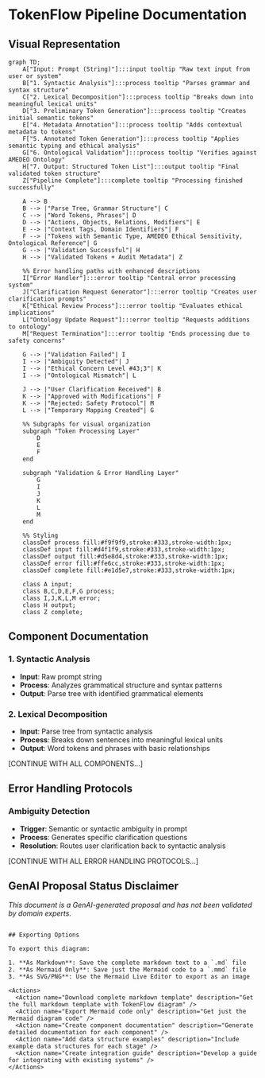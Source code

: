 # TokenFlow Pipeline Documentation

## Visual Representation

```mermaid
graph TD;
    A["Input: Prompt (String)"]:::input tooltip "Raw text input from user or system"
    B["1. Syntactic Analysis"]:::process tooltip "Parses grammar and syntax structure"
    C["2. Lexical Decomposition"]:::process tooltip "Breaks down into meaningful lexical units"
    D["3. Preliminary Token Generation"]:::process tooltip "Creates initial semantic tokens"
    E["4. Metadata Annotation"]:::process tooltip "Adds contextual metadata to tokens"
    F["5. Annotated Token Generation"]:::process tooltip "Applies semantic typing and ethical analysis"
    G["6. Ontological Validation"]:::process tooltip "Verifies against AMEDEO Ontology"
    H["7. Output: Structured Token List"]:::output tooltip "Final validated token structure"
    Z["Pipeline Complete"]:::complete tooltip "Processing finished successfully"
    
    A --> B
    B --> |"Parse Tree, Grammar Structure"| C
    C --> |"Word Tokens, Phrases"| D
    D --> |"Actions, Objects, Relations, Modifiers"| E
    E --> |"Context Tags, Domain Identifiers"| F
    F --> |"Tokens with Semantic Type, AMEDEO Ethical Sensitivity, Ontological Reference"| G
    G --> |"Validation Successful"| H
    H --> |"Validated Tokens + Audit Metadata"| Z
    
    %% Error handling paths with enhanced descriptions
    I["Error Handler"]:::error tooltip "Central error processing system"
    J["Clarification Request Generator"]:::error tooltip "Creates user clarification prompts"
    K["Ethical Review Process"]:::error tooltip "Evaluates ethical implications"
    L["Ontology Update Request"]:::error tooltip "Requests additions to ontology"
    M["Request Termination"]:::error tooltip "Ends processing due to safety concerns"
    
    G --> |"Validation Failed"| I
    I --> |"Ambiguity Detected"| J
    I --> |"Ethical Concern Level #43;3"| K
    I --> |"Ontological Mismatch"| L
    
    J --> |"User Clarification Received"| B
    K --> |"Approved with Modifications"| F
    K --> |"Rejected: Safety Protocol"| M
    L --> |"Temporary Mapping Created"| G
    
    %% Subgraphs for visual organization
    subgraph "Token Processing Layer"
        D
        E
        F
    end
    
    subgraph "Validation & Error Handling Layer"
        G
        I
        J
        K
        L
        M
    end
    
    %% Styling
    classDef process fill:#f9f9f9,stroke:#333,stroke-width:1px;
    classDef input fill:#d4f1f9,stroke:#333,stroke-width:1px;
    classDef output fill:#d5e8d4,stroke:#333,stroke-width:1px;
    classDef error fill:#ffe6cc,stroke:#333,stroke-width:1px;
    classDef complete fill:#e1d5e7,stroke:#333,stroke-width:1px;
    
    class A input;
    class B,C,D,E,F,G process;
    class I,J,K,L,M error;
    class H output;
    class Z complete;
```

## Component Documentation

### 1. Syntactic Analysis

- **Input**: Raw prompt string
- **Process**: Analyzes grammatical structure and syntax patterns
- **Output**: Parse tree with identified grammatical elements


### 2. Lexical Decomposition

- **Input**: Parse tree from syntactic analysis
- **Process**: Breaks down sentences into meaningful lexical units
- **Output**: Word tokens and phrases with basic relationships


[CONTINUE WITH ALL COMPONENTS...]

## Error Handling Protocols

### Ambiguity Detection

- **Trigger**: Semantic or syntactic ambiguity in prompt
- **Process**: Generates specific clarification questions
- **Resolution**: Routes user clarification back to syntactic analysis


[CONTINUE WITH ALL ERROR HANDLING PROTOCOLS...]

## GenAI Proposal Status Disclaimer

*This document is a GenAI-generated proposal and has not been validated by domain experts.*

```plaintext

## Exporting Options

To export this diagram:

1. **As Markdown**: Save the complete markdown text to a `.md` file
2. **As Mermaid Only**: Save just the Mermaid code to a `.mmd` file
3. **As SVG/PNG**: Use the Mermaid Live Editor to export as an image

<Actions>
  <Action name="Download complete markdown template" description="Get the full markdown template with TokenFlow diagram" />
  <Action name="Export Mermaid code only" description="Get just the Mermaid diagram code" />
  <Action name="Create component documentation" description="Generate detailed documentation for each component" />
  <Action name="Add data structure examples" description="Include example data structures for each stage" />
  <Action name="Create integration guide" description="Develop a guide for integrating with existing systems" />
</Actions>


```

